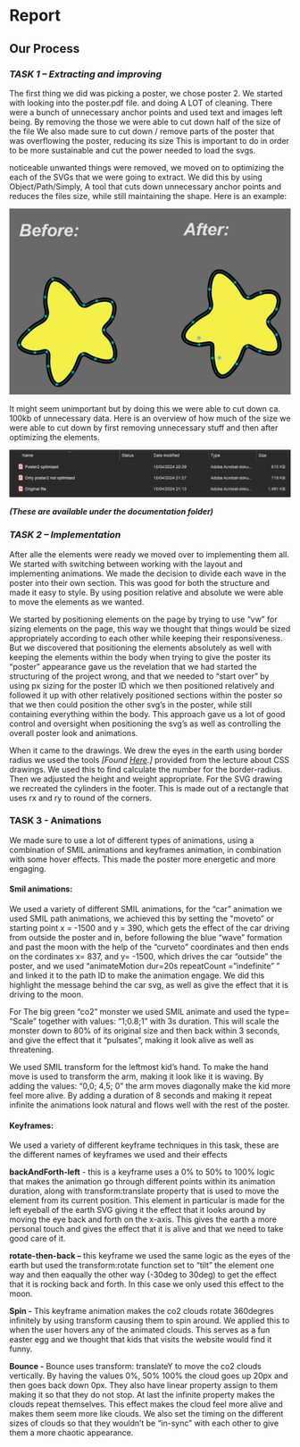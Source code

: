 # **Report**

## **Our Process**

### **_TASK 1 – Extracting and improving_**

The first thing we did was picking a poster, we chose poster 2. We started with looking into the poster.pdf file. and doing A LOT of cleaning. There were a bunch of unnecessary anchor points and used text and images left being. By removing the those we were able to cut down half of the size of the file We also made sure to cut down / remove parts of the poster that was overflowing the poster, reducing its size This is important to do in order to be more sustainable and cut the power needed to load the svgs.

noticeable unwanted things were removed, we moved on to optimizing the each of the SVGs that we were going to extract. We did this by using Object/Path/Simply, A tool that cuts down unnecessary anchor points and reduces the files size, while still maintaining the shape. Here is an example:

![Before and after simplifying](before-after.jpg)

It might seem unimportant but by doing this we were able to cut down ca. 100kb of unnecessary data. Here is an overview of how much of the size we were able to cut down by first removing unnecessary stuff and then after optimizing the elements.

![Overview of filesize](filesize.jpg)

**_(These are available under the documentation folder)_**

### **_TASK 2 – Implementation_**

After alle the elements were ready we moved over to implementing them all. We started with switching between working with the layout and implementing animations. We made the decision to divide each wave in the poster into their own section. This was good for both the structure and made it easy to style. By using position relative and absolute we were able to move the elements as we wanted.

We started by positioning elements on the page by trying to use “vw” for sizing elements on the page, this way we thought that things would be sized appropriately according to each other while keeping their responsiveness. But we discovered that positioning the elements absolutely as well with keeping the elements within the body when trying to give the poster its “poster” appearance gave us the revelation that we had started the structuring of the project wrong, and that we needed to “start over” by using px sizing for the poster ID which we then positioned relatively and followed it up with other relatively positioned sections within the poster so that we then could position the other svg’s in the poster, while still containing everything within the body. This approach gave us a lot of good control and oversight when positioning the svg’s as well as controlling the overall poster look and animations.

When it came to the drawings. We drew the eyes in the earth using border radius we used the tools _\[Found_ [_Here_](https://9elements.github.io/fancy-border-radius/full-control.html#44.41.55.48-46.42.48.42-)_.\]_ provided from the lecture about CSS drawings. We used this to find calculate the number for the border-radius. Then we adjusted the height and weight appropriate. For the SVG drawing we recreated the cylinders in the footer. This is made out of a rectangle that uses rx and ry to round of the corners.

### **TASK 3 - Animations**

We made sure to use a lot of different types of animations, using a combination of SMIL animations and keyframes animation, in combination with some hover effects. This made the poster more energetic and more engaging.

#### **Smil animations:**

We used a variety of different SMIL animations, for the “car” animation we used SMIL path animations, we achieved this by setting the "moveto” or starting point x = -1500 and y = 390, which gets the effect of the car driving from outside the poster and in, before following the blue “wave” formation and past the moon with the help of the “curveto” coordinates and then ends on the cordinates x= 837, and y= -1500, which drives the car “outside” the poster, and we used “animateMotion dur=20s repeatCount =”indefinite” ” and linked it to the path ID to make the animation engage. We did this highlight the message behind the car svg, as well as give the effect that it is driving to the moon.

For The big green “co2” monster we used SMIL animate and used the type= “Scale” together with values: “1;0.8;1” with 3s duration. This will scale the monster down to 80% of its original size and then back within 3 seconds, and give the effect that it “pulsates”, making it look alive as well as threatening.

We used SMIL transform for the leftmost kid’s hand. To make the hand move is used to transform the arm, making it look like it is waving. By adding the values: “0,0; 4,5; 0” the arm moves diagonally make the kid more feel more alive. By adding a duration of 8 seconds and making it repeat infinite the animations look natural and flows well with the rest of the poster.

#### **Keyframes:**

We used a variety of different keyframe techniques in this task, these are the different names of keyframes we used and their effects

**backAndForth-left** \- this is a keyframe uses a 0% to 50% to 100% logic that makes the animation go through different points within its animation duration, along with transform:translate property that is used to move the element from its current position. This element in particular is made for the left eyeball of the earth SVG giving it the effect that it looks around by moving the eye back and forth on the x-axis. This gives the earth a more personal touch and gives the effect that it is alive and that we need to take good care of it.

**rotate-then-back –** this keyframe we used the same logic as the eyes of the earth but used the transform:rotate function set to “tilt” the element one way and then eaqually the other way (-30deg to 30deg) to get the effect that it is rocking back and forth. In this case we only used this effect to the moon.

**Spin -** This keyframe animation makes the co2 clouds rotate 360degres infinitely by using transform causing them to spin around. We applied this to when the user hovers any of the animated clouds. This serves as a fun easter egg and we thought that kids that visits the website would find it funny.

**Bounce -** Bounce uses transform: translateY to move the co2 clouds vertically. By having the values 0%, 50% 100% the cloud goes up 20px and then goes back down 0px. They also have linear property assign to them making it so that they do not stop. At last the infinite property makes the clouds repeat themselves. This effect makes the cloud feel more alive and makes them seem more like clouds. We also set the timing on the different sizes of clouds so that they wouldn’t be “in-sync” with each other to give them a more chaotic appearance.